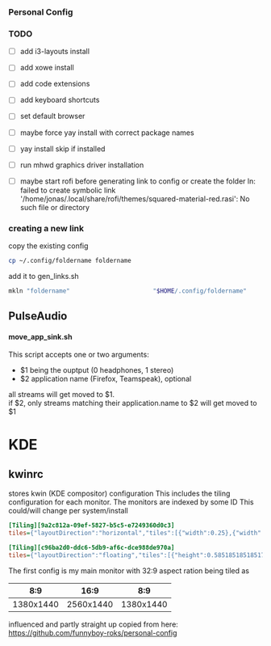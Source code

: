 ### Personal Config

### TODO

- [ ] add i3-layouts install
- [ ] add xowe install
- [ ] add code extensions
- [ ] add keyboard shortcuts
- [ ] set default browser
- [ ] maybe force yay install with correct package names
- [ ] yay install skip if installed
- [ ] run mhwd graphics driver installation
- [ ] maybe start rofi before generating link to config or create the folder ln: failed to create symbolic link '/home/jonas/.local/share/rofi/themes/squared-material-red.rasi': No such file or directory


### creating a new link

copy the existing config
```bash
cp ~/.config/foldername foldername
```

add it to gen_links.sh
```bash
mkln "foldername"                       "$HOME/.config/foldername"
```

## PulseAudio
#### move_app_sink.sh

This script accepts one or two arguments:
- $1 being the ouptput (0 headphones, 1 stereo)
- $2 application name (Firefox, Teamspeak), optional

all streams will get moved to $1.<br>
if $2, only streams matching their application.name to $2 will get moved to $1

# KDE
## kwinrc
stores kwin (KDE compositor) configuration
This includes the tiling configuration for each monitor.
The monitors are indexed by some ID This could/will change per system/install
```ini
[Tiling][9a2c812a-09ef-5827-b5c5-e7249360d0c3]
tiles={"layoutDirection":"horizontal","tiles":[{"width":0.25},{"width":0.5},{"width":0.25}]}

[Tiling][c96ba2d0-ddc6-5db9-af6c-dce988de970a]
tiles={"layoutDirection":"floating","tiles":[{"height":0.5851851851851753,"width":0.5531249999999894,"x":0.08385416666666635,"y":0.34212962962963134},{"height":0.9972222222222108,"width":0.9999999999999691,"x":0,"y":0}]}
```

The first config is my main monitor with 32:9 aspect ration being tiled as 

| 8:9       | 16:9      | 8:9           |
|:-----------:|:-----------:|:-----------:|
| 1380x1440 | 2560x1440 | 1380x1440 |


influenced and partly straight up copied from here: https://github.com/funnyboy-roks/personal-config
